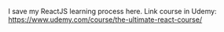 I save my ReactJS learning process here. Link course in Udemy: https://www.udemy.com/course/the-ultimate-react-course/

